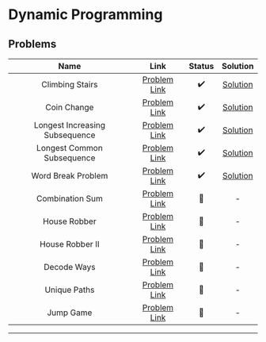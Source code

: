 # Dynamic Programming

## Problems

| Name | Link | Status | Solution |
|:-:|:-:|:-:|:-:|
| Climbing Stairs | [Problem Link](https://leetcode.com/problems/climbing-stairs/) | :heavy_check_mark: | [Solution](./climbing-stairs.md) | :star: |
| Coin Change | [Problem Link](https://leetcode.com/problems/coin-change/) |  :heavy_check_mark: | [Solution](./coin-change.md) | :star: :star: |
| Longest Increasing Subsequence | [Problem Link](https://leetcode.com/problems/longest-increasing-subsequence/) |  :heavy_check_mark: | [Solution](./longest-increasing-subsequence.md) | :star: :star: |
| Longest Common Subsequence | [Problem Link](https://leetcode.com/problems/longest-common-subsequence/) |  :heavy_check_mark: | [Solution](./longest-common-subsequence.md) | :star: :star: |
| Word Break Problem | [Problem Link](https://leetcode.com/problems/word-break/) |  :heavy_check_mark: | [Solution](./word-break.md) | :star: :star: |
| Combination Sum | [Problem Link](https://leetcode.com/problems/combination-sum-iv/) |  :red_circle: | - |
| House Robber | [Problem Link](https://leetcode.com/problems/house-robber/) |  :red_circle: | - |
| House Robber II | [Problem Link](https://leetcode.com/problems/house-robber-ii/) |  :red_circle: | - |
| Decode Ways | [Problem Link](https://leetcode.com/problems/decode-ways/) |  :red_circle: | - |
| Unique Paths | [Problem Link](https://leetcode.com/problems/unique-paths/) |  :red_circle: | - |
| Jump Game | [Problem Link](https://leetcode.com/problems/jump-game/) |  :red_circle: | - |

---
